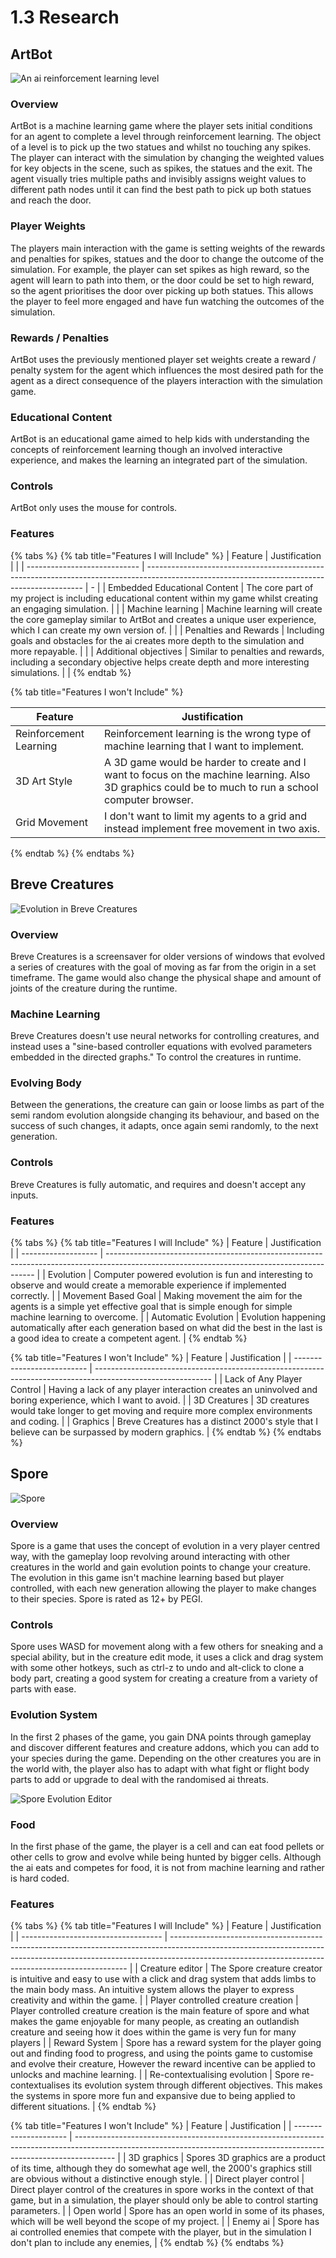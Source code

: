 # 1.3 Research

## ArtBot

![An ai reinforcement learning level](<../.gitbook/assets/image (1) (1) (1).png>)

### Overview

ArtBot is a machine learning game where the player sets initial conditions for an agent to complete a level through reinforcement learning. The object of a level is to pick up the two statues and whilst no touching any spikes. The player can interact with the simulation by changing the weighted values for key objects in the scene, such as spikes, the statues and the exit. The agent visually tries multiple paths and invisibly assigns weight values to different path nodes until it can find the best path to pick up both statues and reach the door.

### Player Weights

The players main interaction with the game is setting weights of the rewards and penalties for spikes, statues and the door to change the outcome of the simulation. For example, the player can set spikes as high reward, so the agent will learn to path into them, or the door could be set to high reward, so the agent prioritises the door over picking up both statues. This allows the player to feel more engaged and have fun watching the outcomes of the simulation.

### Rewards / Penalties

ArtBot uses the previously mentioned player set weights create a reward / penalty system for the agent which influences the most desired path for the agent as a direct consequence of the players interaction with the simulation game.

### Educational Content

ArtBot is an educational game aimed to help kids with understanding the concepts of reinforcement learning though an involved interactive experience, and makes the learning an integrated part of the simulation.

### Controls

ArtBot only uses the mouse for controls.

### Features

{% tabs %}
{% tab title="Features I will Include" %}
| Feature                      | Justification                                                                                                                                |   |
| ---------------------------- | -------------------------------------------------------------------------------------------------------------------------------------------- | - |
| Embedded Educational Content | The core part of my project is including educational content within my game whilst creating an engaging simulation.                          |   |
| Machine learning             | Machine learning will create the core gameplay similar to ArtBot and creates a unique user experience, which I can create my own version of. |   |
| Penalties and Rewards        | Including goals and obstacles for the ai creates more depth to the simulation and more repayable.                                            |   |
| Additional objectives        | Similar to penalties and rewards, including a secondary objective helps create depth and more interesting simulations.                       |   |
{% endtab %}

{% tab title="Features I won't Include" %}


| Feature                | Justification                                                                                                                                        |
| ---------------------- | ---------------------------------------------------------------------------------------------------------------------------------------------------- |
| Reinforcement Learning | Reinforcement learning is the wrong type of machine learning that I want to implement.                                                               |
| 3D Art Style           | A 3D game would be harder to create and I want to focus on the machine learning. Also 3D graphics could be to much to run a school computer browser. |
| Grid Movement          | I don't want to limit my agents to a grid and instead implement free movement in two axis.                                                           |
{% endtab %}
{% endtabs %}

## Breve Creatures

![Evolution in Breve Creatures](<../.gitbook/assets/image (2).png>)

### Overview

Breve Creatures is a screensaver for older versions of windows that evolved a series of creatures with the goal of moving as far from the origin in a set timeframe. The game would also change the physical shape and amount of joints of the creature during the runtime.

### Machine Learning

Breve Creatures doesn't use neural networks for controlling creatures, and instead uses a "sine-based controller equations with evolved parameters embedded in the directed graphs." To control the creatures in runtime.

### Evolving Body

Between the generations, the creature can gain or loose limbs as part of the semi random evolution alongside changing its behaviour, and based on the success of such changes, it adapts, once again semi randomly, to the next generation.

### Controls

Breve Creatures is fully automatic, and requires and doesn't accept any inputs.

### Features

{% tabs %}
{% tab title="Features I will Include" %}
| Feature             | Justification                                                                                                                              |
| ------------------- | ------------------------------------------------------------------------------------------------------------------------------------------ |
| Evolution           | Computer powered evolution is fun and interesting to observe and would create a memorable experience if implemented correctly.             |
| Movement Based Goal | Making movement the aim for the agents is a simple yet effective goal that is simple enough for simple machine learning to overcome.       |
| Automatic Evolution | Evolution happening automatically after each generation based on what did the best in the last is a good idea to create a competent agent. |
{% endtab %}

{% tab title="Features I won't Include" %}
| Feature                    | Justification                                                                                               |
| -------------------------- | ----------------------------------------------------------------------------------------------------------- |
| Lack of Any Player Control | Having a lack of any player interaction creates an uninvolved and boring experience, which I want to avoid. |
| 3D Creatures               | 3D creatures would take longer to get moving and require more complex environments and coding.              |
| Graphics                   | Breve Creatures has a distinct 2000's style that I believe can be surpassed by modern graphics.             |
{% endtab %}
{% endtabs %}

## Spore

![Spore](../.gitbook/assets/image.png)

### Overview

Spore is a game that uses the concept of evolution in a very player centred way, with the gameplay loop revolving around interacting with other creatures in the world and gain evolution points to change your creature. The evolution in this game isn't machine learning based but player controlled, with each new generation allowing the player to make changes to their species. Spore is rated as 12+ by PEGI.

### Controls

Spore uses WASD for movement along with a few others for sneaking and a special ability, but in the creature edit mode, it uses a click and drag system with some other hotkeys, such as ctrl-z to undo and alt-click to clone a body part, creating a good system for creating a creature from a variety of parts with ease.

### Evolution System

In the first 2 phases of the game, you gain DNA points through gameplay and discover different features and creature addons, which you can add to your species during the game. Depending on the other creatures you are in the world with, the player also has to adapt with what fight or flight body parts to add or upgrade to deal with the randomised ai threats.

![Spore Evolution Editor](<../.gitbook/assets/image (2) (1).png>)

### Food

In the first phase of the game, the player is a cell and can eat food pellets or other cells to grow and evolve while being hunted by bigger cells. Although the ai eats and competes for food, it is not from machine learning and rather is hard coded.

### Features

{% tabs %}
{% tab title="Features I will Include" %}
| Feature                             | Justification                                                                                                                                                                                                                   |
| ----------------------------------- | ------------------------------------------------------------------------------------------------------------------------------------------------------------------------------------------------------------------------------- |
| Creature editor                     | The Spore creature creator is intuitive and easy to use with a click and drag system that adds limbs to the main body mass. An intuitive system allows the player to express creativity and within the game.                    |
| Player controlled creature creation | Player controlled creature creation is the main feature of spore and what makes the game enjoyable for many people, as creating an outlandish creature and seeing how it does within the game is very fun for many players      |
| Reward System                       | Spore has a reward system for the player going out and finding food to progress, and using the points game to customise and evolve their creature, However the reward incentive can be applied to unlocks and machine learning. |
| Re-contextualising evolution        | Spore re-contextualises its evolution system through different objectives. This makes the systems in spore more fun and expansive due to being applied to different situations.                                                 |
{% endtab %}

{% tab title="Features I won't Include" %}
| Feature               | Justification                                                                                                                                                          |
| --------------------- | ---------------------------------------------------------------------------------------------------------------------------------------------------------------------- |
| 3D graphics           | Spores 3D graphics are a product of its time, although they do somewhat age well, the 2000's graphics still are obvious without a distinctive enough style.            |
| Direct player control | Direct player control of the creatures in spore works in the context of that game, but in a simulation, the player should only be able to control starting parameters. |
| Open world            | Spore has an open world in some of its phases, which will be well beyond the scope of my project.                                                                      |
| Enemy ai              | Spore has ai controlled enemies that compete with the player, but in the simulation I don't plan to include any enemies,                                               |
{% endtab %}
{% endtabs %}
